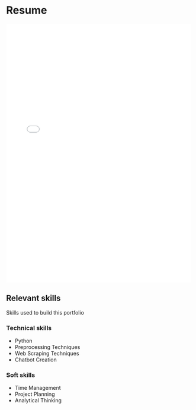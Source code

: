 # Resume
<iframe src="Laura_Villarreal.pdf" style="width:500px; height:700px;" frameborder="0"></iframe>


## Relevant skills
Skills used to build this portfolio

### Technical skills
* Python
* Preprocessing Techniques
* Web Scraping Techniques
* Chatbot Creation

### Soft skills
* Time Management
* Project Planning
* Analytical Thinking